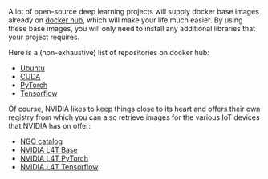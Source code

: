 A lot of open-source deep learning projects will supply docker base images already
on [docker hub](https://hub.docker.com/), which will make your life much easier.
By using these base images, you will only need to install any additional libraries that
your project requires.

Here is a (non-exhaustive) list of repositories on docker hub: 

* [Ubuntu](https://hub.docker.com/_/ubuntu)
* [CUDA](https://hub.docker.com/r/nvidia/cuda)
* [PyTorch](https://hub.docker.com/r/pytorch/pytorch)
* [Tensorflow](https://hub.docker.com/r/tensorflow/tensorflow)

Of course, NVIDIA likes to keep things close to its heart and offers their own
registry from which you can also retrieve images for the various IoT devices that
NVIDIA has on offer:

* [NGC catalog](https://ngc.nvidia.com/catalog/containers)
* [NVIDIA L4T Base](https://ngc.nvidia.com/catalog/containers/nvidia:l4t-base)  
* [NVIDIA L4T PyTorch](https://ngc.nvidia.com/catalog/containers/nvidia:l4t-pytorch)
* [NVIDIA L4T Tensorflow](https://ngc.nvidia.com/catalog/containers/nvidia:l4t-tensorflow)
